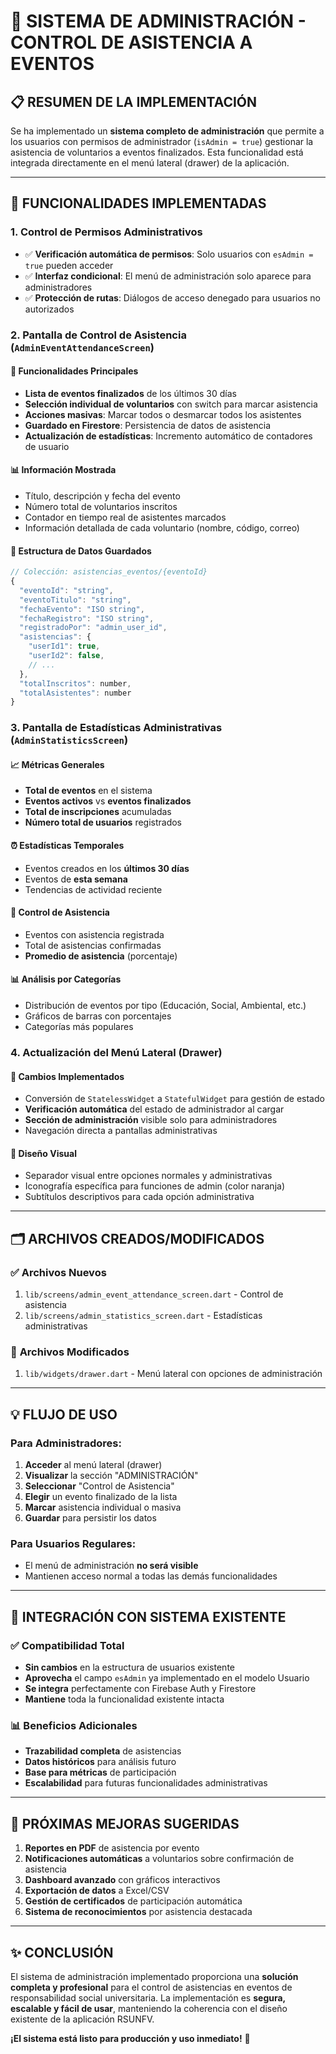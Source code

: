 # 🎯 SISTEMA DE ADMINISTRACIÓN - CONTROL DE ASISTENCIA A EVENTOS

## 📋 RESUMEN DE LA IMPLEMENTACIÓN

Se ha implementado un **sistema completo de administración** que permite a los usuarios con permisos de administrador (`isAdmin = true`) gestionar la asistencia de voluntarios a eventos finalizados. Esta funcionalidad está integrada directamente en el menú lateral (drawer) de la aplicación.

---

## 🚀 FUNCIONALIDADES IMPLEMENTADAS

### 1. **Control de Permisos Administrativos**
- ✅ **Verificación automática de permisos**: Solo usuarios con `esAdmin = true` pueden acceder
- ✅ **Interfaz condicional**: El menú de administración solo aparece para administradores
- ✅ **Protección de rutas**: Diálogos de acceso denegado para usuarios no autorizados

### 2. **Pantalla de Control de Asistencia** (`AdminEventAttendanceScreen`)

#### 🎯 **Funcionalidades Principales**
- **Lista de eventos finalizados** de los últimos 30 días
- **Selección individual de voluntarios** con switch para marcar asistencia
- **Acciones masivas**: Marcar todos o desmarcar todos los asistentes
- **Guardado en Firestore**: Persistencia de datos de asistencia
- **Actualización de estadísticas**: Incremento automático de contadores de usuario

#### 📊 **Información Mostrada**
- Título, descripción y fecha del evento
- Número total de voluntarios inscritos
- Contador en tiempo real de asistentes marcados
- Información detallada de cada voluntario (nombre, código, correo)

#### 💾 **Estructura de Datos Guardados**
```javascript
// Colección: asistencias_eventos/{eventoId}
{
  "eventoId": "string",
  "eventoTitulo": "string", 
  "fechaEvento": "ISO string",
  "fechaRegistro": "ISO string",
  "registradoPor": "admin_user_id",
  "asistencias": {
    "userId1": true,
    "userId2": false,
    // ...
  },
  "totalInscritos": number,
  "totalAsistentes": number
}
```

### 3. **Pantalla de Estadísticas Administrativas** (`AdminStatisticsScreen`)

#### 📈 **Métricas Generales**
- **Total de eventos** en el sistema
- **Eventos activos** vs **eventos finalizados**
- **Total de inscripciones** acumuladas
- **Número total de usuarios** registrados

#### ⏰ **Estadísticas Temporales**
- Eventos creados en los **últimos 30 días**
- Eventos de **esta semana**
- Tendencias de actividad reciente

#### 🎯 **Control de Asistencia**
- Eventos con asistencia registrada
- Total de asistencias confirmadas
- **Promedio de asistencia** (porcentaje)

#### 📊 **Análisis por Categorías**
- Distribución de eventos por tipo (Educación, Social, Ambiental, etc.)
- Gráficos de barras con porcentajes
- Categorías más populares

### 4. **Actualización del Menú Lateral (Drawer)**

#### 🔧 **Cambios Implementados**
- Conversión de `StatelessWidget` a `StatefulWidget` para gestión de estado
- **Verificación automática** del estado de administrador al cargar
- **Sección de administración** visible solo para administradores
- Navegación directa a pantallas administrativas

#### 🎨 **Diseño Visual**
- Separador visual entre opciones normales y administrativas
- Iconografía específica para funciones de admin (color naranja)
- Subtítulos descriptivos para cada opción administrativa

---

## 🗂️ ARCHIVOS CREADOS/MODIFICADOS

### ✅ **Archivos Nuevos**
1. `lib/screens/admin_event_attendance_screen.dart` - Control de asistencia
2. `lib/screens/admin_statistics_screen.dart` - Estadísticas administrativas

### 🔄 **Archivos Modificados**
1. `lib/widgets/drawer.dart` - Menú lateral con opciones de administración

---

## 💡 FLUJO DE USO

### Para Administradores:
1. **Acceder** al menú lateral (drawer)
2. **Visualizar** la sección "ADMINISTRACIÓN" 
3. **Seleccionar** "Control de Asistencia"
4. **Elegir** un evento finalizado de la lista
5. **Marcar** asistencia individual o masiva
6. **Guardar** para persistir los datos

### Para Usuarios Regulares:
- El menú de administración **no será visible**
- Mantienen acceso normal a todas las demás funcionalidades

---

## 🔧 INTEGRACIÓN CON SISTEMA EXISTENTE

### ✅ **Compatibilidad Total**
- **Sin cambios** en la estructura de usuarios existente
- **Aprovecha** el campo `esAdmin` ya implementado en el modelo Usuario
- **Se integra** perfectamente con Firebase Auth y Firestore
- **Mantiene** toda la funcionalidad existente intacta

### 📊 **Beneficios Adicionales**
- **Trazabilidad completa** de asistencias
- **Datos históricos** para análisis futuro
- **Base para métricas** de participación
- **Escalabilidad** para futuras funcionalidades administrativas

---

## 🎯 PRÓXIMAS MEJORAS SUGERIDAS

1. **Reportes en PDF** de asistencia por evento
2. **Notificaciones automáticas** a voluntarios sobre confirmación de asistencia
3. **Dashboard avanzado** con gráficos interactivos
4. **Exportación de datos** a Excel/CSV
5. **Gestión de certificados** de participación automática
6. **Sistema de reconocimientos** por asistencia destacada

---

## ✨ CONCLUSIÓN

El sistema de administración implementado proporciona una **solución completa y profesional** para el control de asistencias en eventos de responsabilidad social universitaria. La implementación es **segura, escalable y fácil de usar**, manteniendo la coherencia con el diseño existente de la aplicación RSUNFV.

**¡El sistema está listo para producción y uso inmediato!** 🚀
